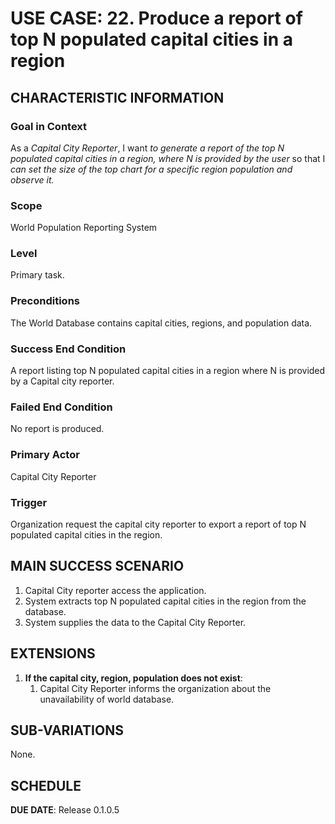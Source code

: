 # USE CASE: 22. Produce a report of top N populated capital cities in a region

## CHARACTERISTIC INFORMATION

### Goal in Context
As a *Capital City Reporter*, I want *to generate a report of the top N populated capital cities in a region, where N is provided by the user* so that I *can set the size of the top chart for a specific region population and observe it.*

### Scope
World Population Reporting System

### Level
Primary task.

### Preconditions
The World Database contains capital cities, regions, and population data.

### Success End Condition
A report listing top N populated capital cities in a region where N is provided by a Capital city reporter.

### Failed End Condition
No report is produced.

### Primary Actor
Capital City Reporter

### Trigger
Organization request the capital city reporter to export a report of top N populated capital cities in the region.

## MAIN SUCCESS SCENARIO
1. Capital City reporter access the application.
2. System extracts top N populated capital cities in the region from the database.
3. System supplies the data to the Capital City Reporter.

## EXTENSIONS
1. **If the capital city, region, population does not exist**:
   1. Capital City Reporter informs the organization about the unavailability of world database.

## SUB-VARIATIONS
None.

## SCHEDULE
**DUE DATE**: Release 0.1.0.5